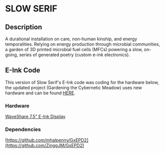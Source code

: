 # SLOW SERIF
## Description
A durational installation on care, non-human kinship, and energy temporalities. Relying on energy production through microbial communities, a garden of 3D printed microbial fuel cells (MFCs) powering a slow, on-going, series of generated poetry (custom e-ink electronics).

## E-Ink Code
This version of Slow Serif's E-Ink code was coding for the hardware below, the updated project (Gardening the Cybernetic Meadow) uses new hardware and can be found [HERE]([https://pages.github.com/](https://github.com/mhalpenny/GardeningTheCyberneticMeadow)).

### Hardware
[WaveShare 7.5" E-Ink Display](https://www.waveshare.com/product/displays/e-paper/epaper-1/7.5inch-e-paper.htm?___SID=U)

### Dependencies
[https://github.com/mhalpenny/GxEPD2](https://github.com/ZinggJM/GxEPD2)

